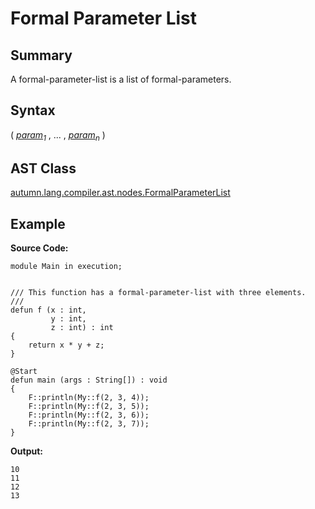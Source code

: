 # Formal Parameter List

## Summary

A formal-parameter-list is a list of formal-parameters.

## Syntax

<div class="syntax">
( <i><a href="Formal_Parameter.md">param</a><sub>1</sub></i> , ... , <i><a href="Formal_Parameter.md">param</a><sub>n</sub></i> )<br>
</div>

## AST Class

[autumn.lang.compiler.ast.nodes.FormalParameterList](https://www.mackenziehigh.com/autumn/javadoc/autumn/lang/compiler/ast/nodes/FormalParameterList.html)

## Example

**Source Code:**

```plain
module Main in execution;


/// This function has a formal-parameter-list with three elements. 
///
defun f (x : int, 
         y : int, 
         z : int) : int
{
    return x * y + z;
}

@Start
defun main (args : String[]) : void
{
    F::println(My::f(2, 3, 4));
    F::println(My::f(2, 3, 5));
    F::println(My::f(2, 3, 6));
    F::println(My::f(2, 3, 7));
}
```

**Output:**

```plain
10
11
12
13
```

